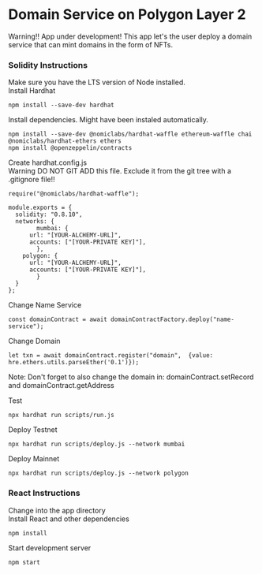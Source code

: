 # Domain Service on Polygon Layer 2

Warning!! App under development!
This app let's the user deploy a domain service that can mint domains in the form of NFTs.

### Solidity Instructions
Make sure you have the LTS version of Node installed.</br>
Install Hardhat
```shell
npm install --save-dev hardhat
```
Install dependencies. Might have been instaled automatically.
```shell
npm install --save-dev @nomiclabs/hardhat-waffle ethereum-waffle chai @nomiclabs/hardhat-ethers ethers
npm install @openzeppelin/contracts
```

Create hardhat.config.js</br>
Warning DO NOT GIT ADD this file. Exclude it from the git tree with a .gitignore file!!  
```shell
require("@nomiclabs/hardhat-waffle");

module.exports = {
  solidity: "0.8.10",
  networks: {
		mumbai: {
      url: "[YOUR-ALCHEMY-URL]",
      accounts: ["[YOUR-PRIVATE KEY]"],
		},
    polygon: {
      url: "[YOUR-ALCHEMY-URL]",
      accounts: ["[YOUR-PRIVATE KEY]"],
		}
  }
};
```

Change Name Service
```shell
const domainContract = await domainContractFactory.deploy("name-service");
```

Change Domain
```shell
let txn = await domainContract.register("domain",  {value: hre.ethers.utils.parseEther('0.1')});
```
Note: Don't forget to also change the domain in: domainContract.setRecord and domainContract.getAddress


Test
```shell
npx hardhat run scripts/run.js
```

Deploy Testnet
```shell
npx hardhat run scripts/deploy.js --network mumbai
```

Deploy Mainnet
```shell
npx hardhat run scripts/deploy.js --network polygon
```

### React Instructions
Change into the app directory</br>
Install React and other dependencies
```shell
npm install
```

Start development server
```shell
npm start
```
